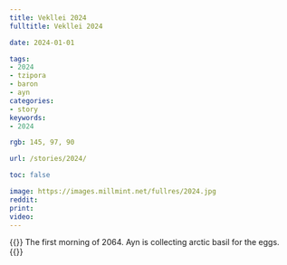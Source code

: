 ```yaml
---
title: Vekllei 2024
fulltitle: Vekllei 2024

date: 2024-01-01

tags:
- 2024
- tzipora
- baron
- ayn
categories:
- story
keywords:
- 2024

rgb: 145, 97, 90

url: /stories/2024/

toc: false

image: https://images.millmint.net/fullres/2024.jpg
reddit:
print:
video:
---
```

{{<hint caption>}}
The first morning of 2064. Ayn is collecting arctic basil for the eggs.
{{</hint>}}